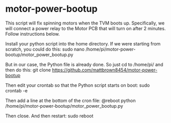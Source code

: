 # motor-power-bootup
This script will fix spinning motors when the TVM boots up. Specifically, we will connect a power relay to the Motor PCB that will turn on after 2 minutes. Follow instructions below.

Install your python script into the home directory. If we were starting from scratch, you could do this:
sudo nano /home/pi/motor-power-bootup/motor_power_bootup.py

But in our case, the Python file is already done. So just cd to /home/pi/ and then do this:
git clone https://github.com/mattbrown8454/motor-power-bootup

Then edit your crontab so that the Python script starts on boot:
sudo crontab -e

Then add a line at the bottom of the cron file:
@reboot python /home/pi/motor-power-bootup/motor_power_bootup.py

Then close. And then restart:
sudo reboot

